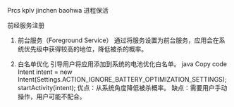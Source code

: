 Prcs kplv  jinchen baohwa 进程保活


前经服务注册

1. 前台服务（Foreground Service）
通过将服务设置为前台服务，应用会在系统优先级中获得较高的地位，降低被杀的概率。



8. 白名单优化
引导用户将应用添加到系统的电池优化白名单。
java
Copy code
Intent intent = new Intent(Settings.ACTION_IGNORE_BATTERY_OPTIMIZATION_SETTINGS);
startActivity(intent);
优点：从系统角度降低被杀概率。
缺点：需要用户手动操作，用户可能不配合。

